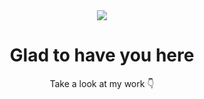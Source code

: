 <div align="center" >
<img src="https://media.giphy.com/media/ln7z2eWriiQAllfVcn/giphy.gif"/>
<h1  >Glad to have you here </h1>
 <p> Take a look at my work 👇 </p>
 
 
</div>
<!---
Sen-442b/Sen-442b is a ✨ special ✨ repository because its `README.md` (this file) appears on your GitHub profile.
You can click the Preview link to take a look at your changes.
--->

